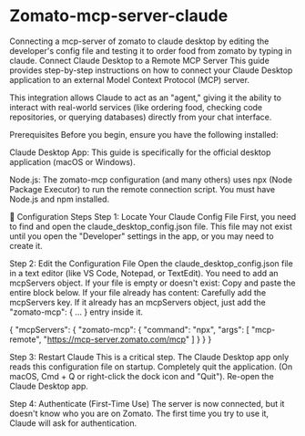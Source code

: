 # Zomato-mcp-server-claude
Connecting a mcp-server of zomato to claude desktop by editing the developer's config file and testing it to order food from zomato by typing in claude.
Connect Claude Desktop to a Remote MCP Server
This guide provides step-by-step instructions on how to connect your Claude Desktop application to an external Model Context Protocol (MCP) server.

This integration allows Claude to act as an "agent," giving it the ability to interact with real-world services (like ordering food, checking code repositories, or querying databases) directly from your chat interface.

Prerequisites
Before you begin, ensure you have the following installed:

Claude Desktop App: This guide is specifically for the official desktop application (macOS or Windows).

Node.js: The zomato-mcp configuration (and many others) uses npx (Node Package Executor) to run the remote connection script. You must have Node.js and npm installed.

🚀 Configuration Steps
Step 1: Locate Your Claude Config File
First, you need to find and open the claude_desktop_config.json file. This file may not exist until you open the "Developer" settings in the app, or you may need to create it.

Step 2: Edit the Configuration File
Open the claude_desktop_config.json file in a text editor (like VS Code, Notepad, or TextEdit).
You need to add an mcpServers object.
If your file is empty or doesn't exist: Copy and paste the entire block below.
If your file already has content: Carefully add the mcpServers key. If it already has an mcpServers object, just add the "zomato-mcp": { ... } entry inside it.

{
  "mcpServers": {
    "zomato-mcp": {
      "command": "npx",
      "args": [
        "mcp-remote",
        "https://mcp-server.zomato.com/mcp"
      ]
    }
  }
}


Step 3: Restart Claude
This is a critical step. The Claude Desktop app only reads this configuration file on startup.
Completely quit the application. (On macOS, Cmd + Q or right-click the dock icon and "Quit").
Re-open the Claude Desktop app.

Step 4: Authenticate (First-Time Use)
The server is now connected, but it doesn't know who you are on Zomato. The first time you try to use it, Claude will ask for authentication.
